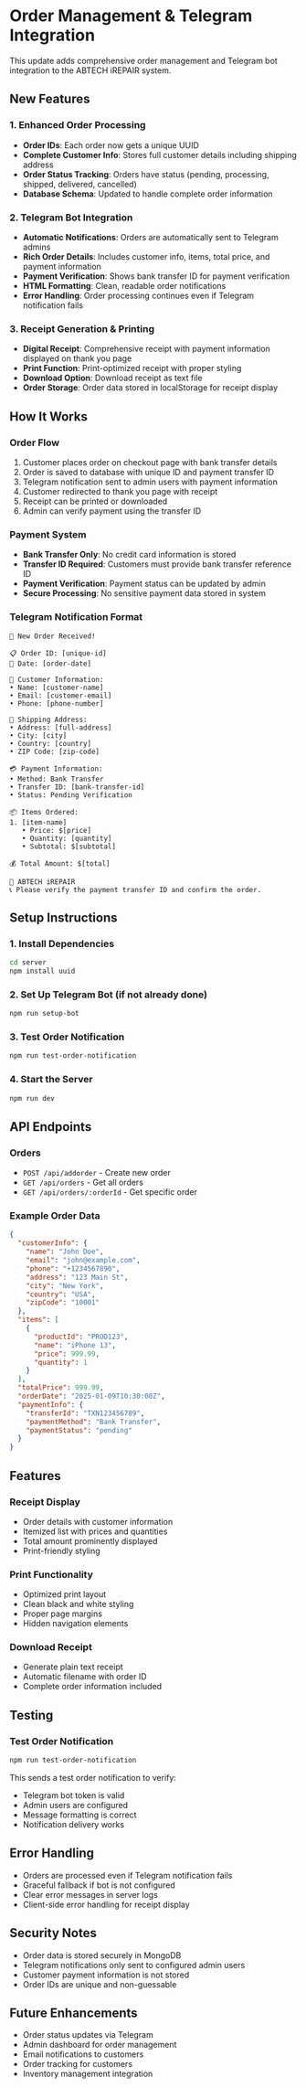 # Order Management & Telegram Integration

This update adds comprehensive order management and Telegram bot integration to the ABTECH iREPAIR system.

## New Features

### 1. Enhanced Order Processing
- **Order IDs**: Each order now gets a unique UUID
- **Complete Customer Info**: Stores full customer details including shipping address
- **Order Status Tracking**: Orders have status (pending, processing, shipped, delivered, cancelled)
- **Database Schema**: Updated to handle complete order information

### 2. Telegram Bot Integration
- **Automatic Notifications**: Orders are automatically sent to Telegram admins
- **Rich Order Details**: Includes customer info, items, total price, and payment information
- **Payment Verification**: Shows bank transfer ID for payment verification
- **HTML Formatting**: Clean, readable order notifications
- **Error Handling**: Order processing continues even if Telegram notification fails

### 3. Receipt Generation & Printing
- **Digital Receipt**: Comprehensive receipt with payment information displayed on thank you page
- **Print Function**: Print-optimized receipt with proper styling
- **Download Option**: Download receipt as text file
- **Order Storage**: Order data stored in localStorage for receipt display

## How It Works

### Order Flow
1. Customer places order on checkout page with bank transfer details
2. Order is saved to database with unique ID and payment transfer ID
3. Telegram notification sent to admin users with payment information
4. Customer redirected to thank you page with receipt
5. Receipt can be printed or downloaded
6. Admin can verify payment using the transfer ID

### Payment System
- **Bank Transfer Only**: No credit card information is stored
- **Transfer ID Required**: Customers must provide bank transfer reference ID
- **Payment Verification**: Payment status can be updated by admin
- **Secure Processing**: No sensitive payment data stored in system

### Telegram Notification Format
```
🛒 New Order Received!

📋 Order ID: [unique-id]
📅 Date: [order-date]

👤 Customer Information:
• Name: [customer-name]
• Email: [customer-email]
• Phone: [phone-number]

📍 Shipping Address:
• Address: [full-address]
• City: [city]
• Country: [country]
• ZIP Code: [zip-code]

💳 Payment Information:
• Method: Bank Transfer
• Transfer ID: [bank-transfer-id]
• Status: Pending Verification

📦 Items Ordered:
1. [item-name]
   • Price: $[price]
   • Quantity: [quantity]
   • Subtotal: $[subtotal]

💰 Total Amount: $[total]

🏪 ABTECH iREPAIR
📞 Please verify the payment transfer ID and confirm the order.
```

## Setup Instructions

### 1. Install Dependencies
```bash
cd server
npm install uuid
```

### 2. Set Up Telegram Bot (if not already done)
```bash
npm run setup-bot
```

### 3. Test Order Notification
```bash
npm run test-order-notification
```

### 4. Start the Server
```bash
npm run dev
```

## API Endpoints

### Orders
- `POST /api/addorder` - Create new order
- `GET /api/orders` - Get all orders
- `GET /api/orders/:orderId` - Get specific order

### Example Order Data
```json
{
  "customerInfo": {
    "name": "John Doe",
    "email": "john@example.com",
    "phone": "+1234567890",
    "address": "123 Main St",
    "city": "New York",
    "country": "USA",
    "zipCode": "10001"
  },
  "items": [
    {
      "productId": "PROD123",
      "name": "iPhone 13",
      "price": 999.99,
      "quantity": 1
    }
  ],
  "totalPrice": 999.99,
  "orderDate": "2025-01-09T10:30:00Z",
  "paymentInfo": {
    "transferId": "TXN123456789",
    "paymentMethod": "Bank Transfer",
    "paymentStatus": "pending"
  }
}
```

## Features

### Receipt Display
- Order details with customer information
- Itemized list with prices and quantities
- Total amount prominently displayed
- Print-friendly styling

### Print Functionality
- Optimized print layout
- Clean black and white styling
- Proper page margins
- Hidden navigation elements

### Download Receipt
- Generate plain text receipt
- Automatic filename with order ID
- Complete order information included

## Testing

### Test Order Notification
```bash
npm run test-order-notification
```

This sends a test order notification to verify:
- Telegram bot token is valid
- Admin users are configured
- Message formatting is correct
- Notification delivery works

## Error Handling

- Orders are processed even if Telegram notification fails
- Graceful fallback if bot is not configured
- Clear error messages in server logs
- Client-side error handling for receipt display

## Security Notes

- Order data is stored securely in MongoDB
- Telegram notifications only sent to configured admin users
- Customer payment information is not stored
- Order IDs are unique and non-guessable

## Future Enhancements

- Order status updates via Telegram
- Admin dashboard for order management
- Email notifications to customers
- Order tracking for customers
- Inventory management integration
